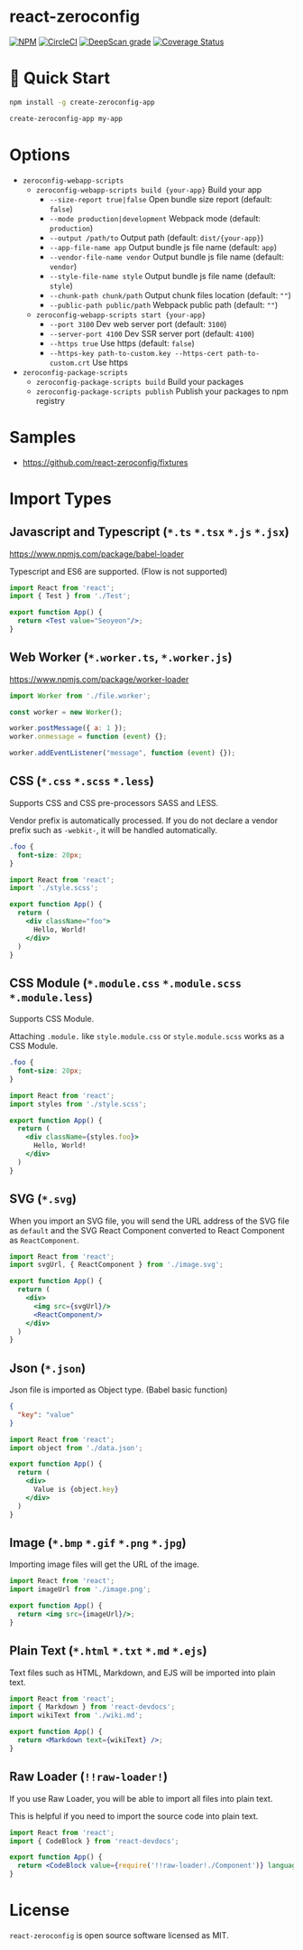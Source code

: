 # react-zeroconfig

[![NPM](https://img.shields.io/npm/v/react-zeroconfig.svg)](https://www.npmjs.com/package/react-zeroconfig)
[![CircleCI](https://circleci.com/gh/react-zeroconfig/react-zeroconfig.svg?style=svg)](https://circleci.com/gh/react-zeroconfig/react-zeroconfig)
[![DeepScan grade](https://deepscan.io/api/teams/3270/projects/5643/branches/43640/badge/grade.svg)](https://deepscan.io/dashboard#view=project&tid=3270&pid=5643&bid=43640)
[![Coverage Status](https://coveralls.io/repos/github/react-zeroconfig/react-zeroconfig/badge.svg?branch=develop)](https://coveralls.io/github/react-zeroconfig/react-zeroconfig?branch=develop)

# 🚀 Quick Start

```bash
npm install -g create-zeroconfig-app

create-zeroconfig-app my-app
```

# Options

- `zeroconfig-webapp-scripts`
  - `zeroconfig-webapp-scripts build {your-app}` Build your app
    - `--size-report true|false` Open bundle size report (default: `false`)
    - `--mode production|development` Webpack mode (default: `production`)
    - `--output /path/to` Output path (default: `dist/{your-app}`)
    - `--app-file-name app` Output bundle js file name (default: `app`)
    - `--vendor-file-name vendor` Output bundle js file name (default: `vendor`)
    - `--style-file-name style` Output bundle js file name (default: `style`)
    - `--chunk-path chunk/path` Output chunk files location (default: `""`)
    - `--public-path public/path` Webpack public path (default: `""`)
  - `zeroconfig-webapp-scripts start {your-app}`
    - `--port 3100` Dev web server port (default: `3100`)
    - `--server-port 4100` Dev SSR server port (default: `4100`)
    - `--https true` Use https (default: `false`)
    - `--https-key path-to-custom.key --https-cert path-to-custom.crt` Use https 
- `zeroconfig-package-scripts` 
  - `zeroconfig-package-scripts build` Build your packages
  - `zeroconfig-package-scripts publish` Publish your packages to npm registry
  
# Samples

- <https://github.com/react-zeroconfig/fixtures>

# Import Types

## Javascript and Typescript (`*.ts` `*.tsx` `*.js` `*.jsx`)

<https://www.npmjs.com/package/babel-loader>

Typescript and ES6 are supported. (Flow is not supported)

```jsx
import React from 'react';
import { Test } from './Test';

export function App() {
  return <Test value="Seoyeon"/>;
}
```

## Web Worker (`*.worker.ts`, `*.worker.js`)

<https://www.npmjs.com/package/worker-loader>

```jsx
import Worker from './file.worker';

const worker = new Worker();

worker.postMessage({ a: 1 });
worker.onmessage = function (event) {};

worker.addEventListener("message", function (event) {});
```

## CSS (`*.css` `*.scss` `*.less`)

Supports CSS and CSS pre-processors SASS and LESS.

Vendor prefix is automatically processed. If you do not declare a vendor prefix such as `-webkit-`, it will be handled automatically.

```css
.foo {
  font-size: 20px;
}
```

```jsx
import React from 'react';
import './style.scss';

export function App() {
  return (
    <div className="foo">
      Hello, World!
    </div>
  )
}
```

## CSS Module (`*.module.css` `*.module.scss` `*.module.less`)

Supports CSS Module.

Attaching `.module.` like `style.module.css` or `style.module.scss` works as a CSS Module.

```css
.foo {
  font-size: 20px;
}
```

```jsx
import React from 'react';
import styles from './style.scss';

export function App() {
  return (
    <div className={styles.foo}>
      Hello, World!
    </div>
  )
}
```

## SVG (`*.svg`)

When you import an SVG file, you will send the URL address of the SVG file as `default` and the SVG React Component converted to React Component as `ReactComponent`.

```jsx
import React from 'react';
import svgUrl, { ReactComponent } from './image.svg';

export function App() {
  return (
    <div>
      <img src={svgUrl}/>
      <ReactComponent/>
    </div>
  )
}
```

## Json (`*.json`)

Json file is imported as Object type. (Babel basic function)

```json
{
  "key": "value"
}
```

```jsx
import React from 'react';
import object from './data.json';

export function App() {
  return (
    <div>
      Value is {object.key}
    </div>
  )
}
```

## Image (`*.bmp` `*.gif` `*.png` `*.jpg`)

Importing image files will get the URL of the image.

```jsx
import React from 'react';
import imageUrl from './image.png';

export function App() {
  return <img src={imageUrl}/>;
}
```

## Plain Text (`*.html` `*.txt` `*.md` `*.ejs`)

Text files such as HTML, Markdown, and EJS will be imported into plain text.

```jsx
import React from 'react';
import { Markdown } from 'react-devdocs';
import wikiText from './wiki.md';

export function App() {
  return <Markdown text={wikiText} />;
}
```

## Raw Loader (`!!raw-loader!`)

If you use Raw Loader, you will be able to import all files into plain text.

This is helpful if you need to import the source code into plain text.

```jsx
import React from 'react';
import { CodeBlock } from 'react-devdocs';

export function App() {
  return <CodeBlock value={require('!!raw-loader!./Component')} language="tsx"/>;
}
```

# License
`react-zeroconfig` is open source software licensed as MIT.